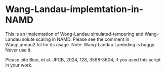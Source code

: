 # Wang-Landau-implemtation-in-NAMD

This is an implemtation of Wang-Landau simulated-tempering and Wang-Landau solute scaling in NAMD. Please see the comment in WangLandau2.tcl for its usage.
Note: Wang-Landau Lambding is buggy. Never use it.

Please cite Bian, et al. JPCB, 2024, 128, 3598-3604, if you used this script in your work.
